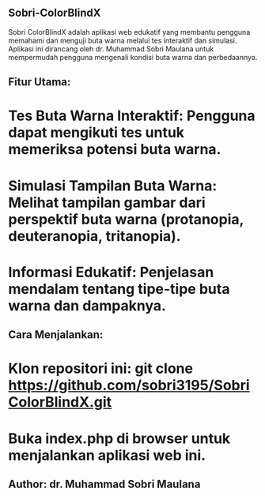 ## Sobri-ColorBlindX
Sobri ColorBlindX adalah aplikasi web edukatif yang membantu pengguna memahami dan menguji buta warna melalui tes interaktif dan simulasi. Aplikasi ini dirancang oleh dr. Muhammad Sobri Maulana untuk mempermudah pengguna mengenali kondisi buta warna dan perbedaannya.

## Fitur Utama:

# Tes Buta Warna Interaktif: Pengguna dapat mengikuti tes untuk memeriksa potensi buta warna.
# Simulasi Tampilan Buta Warna: Melihat tampilan gambar dari perspektif buta warna (protanopia, deuteranopia, tritanopia).
# Informasi Edukatif: Penjelasan mendalam tentang tipe-tipe buta warna dan dampaknya.

## Cara Menjalankan:

# Klon repositori ini: git clone https://github.com/sobri3195/SobriColorBlindX.git
# Buka index.php di browser untuk menjalankan aplikasi web ini.

## Author: dr. Muhammad Sobri Maulana

